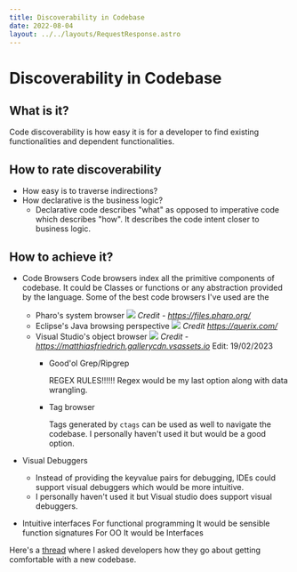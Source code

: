 ```yaml
---
title: Discoverability in Codebase
date: 2022-08-04
layout: ../../layouts/RequestResponse.astro
---
```

# Discoverability in Codebase
## What is it?
Code discoverability is how easy it is for a developer to find existing functionalities and dependent functionalities.

## How to rate discoverability
- How easy is to traverse indirections?
- How declarative is the business logic?
	- Declarative code describes "what" as opposed to imperative code which describes "how". It describes the code intent closer to business logic.

## How to achieve it?
- Code Browsers
	Code browsers index all the primitive components of codebase. It could be Classes or functions or any abstraction provided by the language.
	Some of the best code browsers I've used are the
	- Pharo's system browser
![](https://files.pharo.org/web-images/carousel/navigation.gif)
		*Credit - https://files.pharo.org/*
	- Eclipse's Java browsing perspective
![](https://querix.com/go/beginner/Content/Resources/Images/05_workbench/01_ls/02_interface/01_perspectives/java/java_browsing_perspective_00_thumb_600_0.png)
		*Credit https://querix.com/*
	- Visual Studio's object browser
![](https://matthiasfriedrich.gallerycdn.vsassets.io/extensions/matthiasfriedrich/visualbasictoolsforvisualstudio/1.6.6/1505850909956/151077/1/object-browser.png)
		*Credit - https://matthiasfriedrich.gallerycdn.vsassets.io*
Edit: 19/02/2023
		- Good'ol Grep/Ripgrep

			REGEX RULES!!!!!!
			Regex would be my last option along with data wrangling.
		- Tag browser

			Tags generated by `ctags` can be used as well to navigate the codebase. I personally haven't used it but would be a good option.

- Visual Debuggers
	- Instead of providing the keyvalue pairs for debugging, IDEs could support visual debuggers which would be more intuitive.
	- I personally haven't used it but Visual studio does support visual debuggers.
- Intuitive interfaces
	For functional programming It would be sensible function signatures
	For OO It would be Interfaces

Here's a [thread](https://news.ycombinator.com/item?id=32365660) where I asked developers how they go about getting comfortable with a new codebase.
